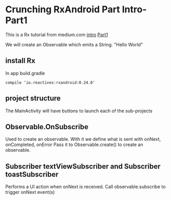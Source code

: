 # Crunching RxAndroid Part Intro-Part1

This is a Rx tutorial from medium.com
[intro](https://medium.com/crunching-rxandroid/crunching-rxandroid-intro-c27eb6f009ea)
[Part1](https://medium.com/crunching-rxandroid/crunching-rxandroid-part-1-4ac7b7123238)

We will create an Observable which emits a String. "Hello World"

## install Rx
In app build.gradle
```
compile ‘io.reactivex:rxandroid:0.24.0'
```

## project structure
The MainActivity will have buttons to launch each of the sub-projects

## Observable.OnSubscribe
Used to create an observable. With it we define what is sent with onNext, onCompleted, onError
Pass it to Observable.create() to create an observable.

## Subscriber<String> textViewSubscriber and Subscriber<String> toastSubscriber
Performs a UI action when onNext is received.
Call observable.subscribe to trigger onNext event(s)
